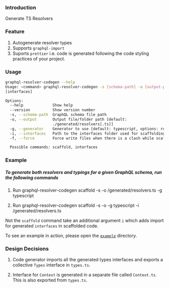 ### Introduction

Generate TS Resolvers

### Feature

1. Autogenerate resolver types
1. Supports `graphql-import`
1. Suports `prettier` i.e. code is generated following the code styling practices of your project.

### Usage

```bash
graphql-resolver-codegen --help
Usage: <command> graphql-resolver-codegen -s [schema-path] -o [output-path] -g [generator] -i
[interfaces]

Options:
  --help             Show help                                         [boolean]
  --version          Show version number                               [boolean]
  -s, --schema-path  GraphQL schema file path                         [required]
  -o, --output       Output file/folder path [default:
                     ./generated/resolvers[.ts]]
  -g, --generator    Generator to use [default: typescript, options: reason]
  -i, --interfaces   Path to the interfaces folder used for scaffolding
  -f, --force        Force write files when there is a clash while scaffolding

  Possible commands: scaffold, interfaces
```

### Example

##### To generate both resolvers and typings for a given GraphQL schema, run the following commands

1. Run graphql-resolver-codegen scaffold -s <schema-path> -o <output-path>/generated/resolvers.ts -g typescript

1. Run graphql-resolver-codegen scaffold -s <schema-path> -o <output-path> -g typescript -i <output-path>/generated/resolvers.ts

Not the `scaffold` command take an additional argument `i` which adds import for generated `interfaces` in scaffolded code.

To see an example in action, please open the [`example`](https://github.com/prisma/graphql-resolver-codegen/tree/master/example) directory.

### Design Decisions

1. Code generator imports all the generated types interfaces and exports a collective `Types` interface in `types.ts`.

1. Interface for `Context` is generated in a separate file called `Context.ts`. This is also exported from `types.ts`.
